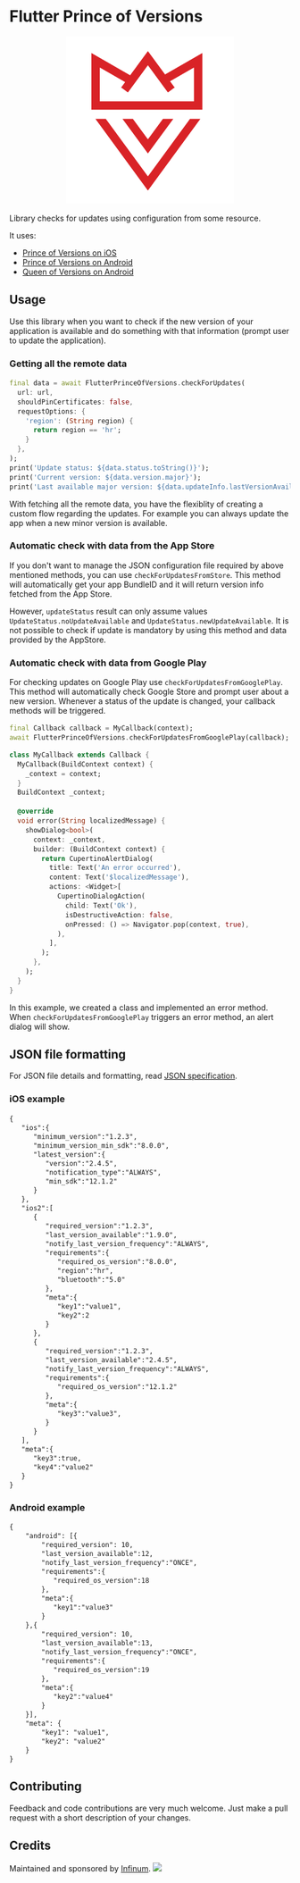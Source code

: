 # Flutter Prince of Versions

<p align="center">
    <img src="prince-of-versions.png" width="300" max-width="50%" alt="PoV"/>
</p>


Library checks for updates using configuration from some resource.

It uses:
 - [Prince of Versions on iOS](https://github.com/infinum/iOS-prince-of-versions)
 - [Prince of Versions on Android](https://github.com/infinum/Android-Prince-of-Versions)
 - [Queen of Versions on Android](https://github.com/infinum/Android-Prince-of-Versions/tree/master/queen-of-versions)

## Usage

Use this library when you want to check if the new version of your application is available and do something with that
information (prompt user to update the application).

### Getting all the remote data

```dart
final data = await FlutterPrinceOfVersions.checkForUpdates(
  url: url,
  shouldPinCertificates: false,
  requestOptions: {
    'region': (String region) {
      return region == 'hr';
    }
  },
);
print('Update status: ${data.status.toString()}');
print('Current version: ${data.version.major}');
print('Last available major version: ${data.updateInfo.lastVersionAvailable.major}');
```

With fetching all the remote data, you have the flexiblity of creating a custom flow regarding the updates.
For example you can always update the app when a new minor version is available.

### Automatic check with data from the App Store

If you don't want to manage the JSON configuration file required by above mentioned methods, you can use `checkForUpdatesFromStore`.
This method will automatically get your app BundleID and it will return version info fetched from the App Store.

However, `updateStatus` result can only assume values `UpdateStatus.noUpdateAvailable` and `UpdateStatus.newUpdateAvailable`.
It is not possible to check if update is mandatory by using this method and data provided by the AppStore.

### Automatic check with data from Google Play

For checking updates on Google Play use `checkForUpdatesFromGooglePlay`. This method will automatically check Google Store
and prompt user about a new version. Whenever a status of the update is changed, your callback methods will be triggered.

```dart
final Callback callback = MyCallback(context);
await FlutterPrinceOfVersions.checkForUpdatesFromGooglePlay(callback);
```

```dart
class MyCallback extends Callback {
  MyCallback(BuildContext context) {
    _context = context;
  }
  BuildContext _context;

  @override
  void error(String localizedMessage) {
    showDialog<bool>(
      context: _context,
      builder: (BuildContext context) {
        return CupertinoAlertDialog(
          title: Text('An error occurred'),
          content: Text('$localizedMessage'),
          actions: <Widget>[
            CupertinoDialogAction(
              child: Text('Ok'),
              isDestructiveAction: false,
              onPressed: () => Navigator.pop(context, true),
            ),
          ],
        );
      },
    );
  }
}
```

In this example, we created a class and implemented an error method. When `checkForUpdatesFromGooglePlay` triggers an error method, an alert dialog will show.

## JSON file formatting

For JSON file details and formatting, read [JSON specification](https://github.com/infinum/iOS-prince-of-versions/blob/master/JSON.md).

### iOS example

```
{
   "ios":{
      "minimum_version":"1.2.3",
      "minimum_version_min_sdk":"8.0.0",
      "latest_version":{
         "version":"2.4.5",
         "notification_type":"ALWAYS",
         "min_sdk":"12.1.2"
      }
   },
   "ios2":[
      {
         "required_version":"1.2.3",
         "last_version_available":"1.9.0",
         "notify_last_version_frequency":"ALWAYS",
         "requirements":{
            "required_os_version":"8.0.0",
            "region":"hr",
            "bluetooth":"5.0"
         },
         "meta":{
            "key1":"value1",
            "key2":2
         }
      },
      {
         "required_version":"1.2.3",
         "last_version_available":"2.4.5",
         "notify_last_version_frequency":"ALWAYS",
         "requirements":{
            "required_os_version":"12.1.2"
         },
         "meta":{
            "key3":"value3",
         }
      }
   ],
   "meta":{
      "key3":true,
      "key4":"value2"
   }
}
```


### Android example

```
{
	"android": [{
		"required_version": 10,
		"last_version_available":12,
		"notify_last_version_frequency":"ONCE",
		"requirements":{
		   "required_os_version":18
		},
		"meta":{
		   "key1":"value3"
		}
	},{
		"required_version": 10,
		"last_version_available":13,
		"notify_last_version_frequency":"ONCE",
		"requirements":{
		   "required_os_version":19
		},
		"meta":{
		   "key2":"value4"
		}
	}],
	"meta": {
		"key1": "value1",
		"key2": "value2"
	}
}
```

## Contributing

Feedback and code contributions are very much welcome. Just make a pull request with a short description of your changes.

## Credits

Maintained and sponsored by [Infinum](https://www.infinum.com).
<a href='https://infinum.com'>
  <img src='https://infinum.com/infinum.png' href='https://infinum.com' width='264'>
</a>

